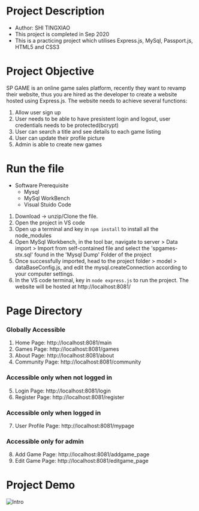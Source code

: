 # Project Description
 - Author: SHI TINGXIAO 
 - This project is completed in Sep 2020
 - This is a practicing project which utilises Express.js, MySql, Passport.js, HTML5 and CSS3

# Project Objective
SP GAME is an online game sales platform, recently they want to revamp their website, thus you are hired as the developer to create a website hosted using Express.js.
The website needs to achieve several functions:
 1) Allow user sign up
 2) User needs to be able to have presistent login and logout, user credentials needs to be protected(bcrypt)
 3) User can search a title and see details to each game listing
 4) User can update their profile picture
 5) Admin is able to create new games


# Run the file
 - Software Prerequisite
    - Mysql 
    - MySql WorkBench 
    - Visual Stuido Code
 1) Download -> unzip/Clone the file. 
 2) Open the project in VS code
 3) Open up a terminal and key in ```npm install``` to install all the node_modules
 4) Open MySql Workbench, in the tool bar, navigate to server > Data import > Import from self-contained file and select the 'spgames-stx.sql' found in the 'Mysql Dump' Folder of the project
 5) Once successfully imported, head to the project folder > model > dataBaseConfig.js, and edit the mysql.createConnection according to your computer settings.
 6) In the VS code terminal, key in ```node express.js``` to run the project. The website will be hosted at http://localhost:8081/

# Page Directory
### Globally Accessible
 1)	Home Page: http://localhost:8081/main
 2)	Games Page: http://localhost:8081/games
 3)	About Page: http://localhost:8081/about
 4)	Community Page: http://localhost:8081/community
### Accessible only when not logged in
 5)	Login Page: http://localhost:8081/login
 6)	Register Page: http://localhost:8081/register
### Accessible only when logged in
 7)	User Profile Page: http://localhost:8081/mypage
### Accessible only for admin
 8)	Add Game Page: http://localhost:8081/addgame_page
 9)	Edit Game Page: http://localhost:8081/editgame_page

# Project Demo

![Intro](README_FILES/Intro.gif)